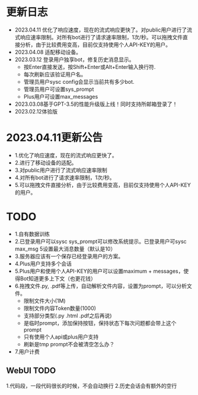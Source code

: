 
# 更新日志

+ 2023.04.11 优化了响应速度，现在的流式响应更快了。对public用户进行了流式响应速率限制。对所有bot进行了请求速率限制，1次/秒。可以拖拽文件直接分析，由于比较费用变高，目前仅支持使用个人API-KEY的用户。
+ 2023.04.08 适配移动设备。
+ 2023.03.12 登录用户独享bot，修复历史消息显示。
    - 按Enter直接发送，按Shift+Enter或Alt+Enter输入换行符.
    - 每次刷新应该验证用户名。
    - 管理员用户sysc config会显示当前共有多少bot.
    - 管理员用户可设置sys_prompt
    - Plus用户可设置max_messages
+ 2023.03.08基于GPT-3.5的性能升级版上线！同时支持所邮箱登录了！
+ 2023.02.12体验版


# 2023.04.11更新公告

+ 1.优化了响应速度，现在的流式响应更快了。
+ 2.进行了移动设备的适配。
+ 3.对public用户进行了流式响应速率限制
+ 4.对所有bot进行了请求速率限制，1次/秒。
+ 5.可以拖拽文件直接分析，由于比较费用变高，目前仅支持使用个人API-KEY的用户。



# TODO

+ 1.自有数据训练
+ 2.已登录用户可以sysc sys_prompt可以修改系统提示。已登录用户可sysc max_msg 5设置最大消息数量（默认是10）
+ 3.服务器应该有一个保存已经登录用户的方案。
+ 4.Plus用户支持多个会话
+ 5.Plus用户和使用个人API-KEY的用户可以设置maximum + messages，使得Bot知道更多上下文（也更花钱）
+ 6.拖拽文件.py, .pdf等上传，自动解析文件内容，设置为prompt，可以分析文件。
    - 限制文件大小(1M)
    - 限制文件内容Token数量(1000)
    - 支持部分类型(.py .html .pdf之后再说)
    - 是临时prompt，添加保持按钮，保持状态下每次问题都会带上这个prompt
    - 只有使用个人api或plus用户支持
    - 刷新是tmp prompt不会被清空怎么办？
+ 7.用户计费


## WebUI TODO
1.代码段，一段代码很长的时候，不会自动换行
2.历史会话会有额外的空行


